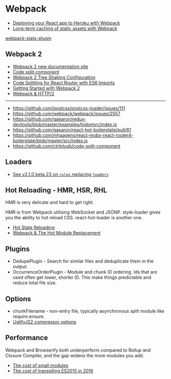 # Webpack

* [Deploying your React app to Heroku with Webpack](http://ditrospecta.com/javascript/react/es6/webpack/heroku/2015/08/08/deploying-react-webpack-heroku.html)
* [Long-term caching of static assets with Webpack](https://medium.com/@okonetchnikov/long-term-caching-of-static-assets-with-webpack-1ecb139adb95#.ts6yzv1s7)

[webpack-stats-plugin](https://github.com/FormidableLabs/webpack-stats-plugin)

## Webpack 2

* [Webpack 2 new documentation site](https://webpack.js.org/concepts/)
* [Code split component](https://github.com/ctrlplusb/code-split-component)
* [Webpack 2 Tree Shaking Configuration](http://moduscreate.com/webpack-2-tree-shaking-configuration/)
* [Code Splitting for React Router with ES6 Imports](http://moduscreate.com/code-splitting-for-react-router-with-es6-imports/)
* [Getting Started with Webpack 2](https://blog.madewithenvy.com/getting-started-with-webpack-2-ed2b86c68783#.2kd1zhnr3)
* [Webpack & HTTP/2](https://medium.com/webpack/webpack-http-2-7083ec3f3ce6#.e5uya9o19)

---

- https://github.com/postcss/postcss-loader/issues/111
- https://github.com/webpack/webpack/issues/2557
- https://github.com/gaearon/redux-devtools/blob/master/examples/todomvc/index.js
- https://github.com/gaearon/react-hot-boilerplate/pull/61
- https://github.com/mhaagens/react-mobx-react-router4-boilerplate/blob/master/src/index.js
- https://github.com/ctrlplusb/code-split-component

## Loaders

* [See v2.1.0 beta.23 on `rules` replacing `loaders`](https://github.com/webpack/webpack/releases/tag/v2.1.0-beta.23)

## Hot Reloading - HMR, HSR, RHL

HMR is very delicate and hard to get right.

HMR is from Webpack utilising WebSocket and JSONP. style-loader gives you the ability to hot reload CSS. react-hot-loader is another one.

* [Hot State Reloading](https://medium.com/@tannerlinsley/introducing-hsr-the-hot-state-reloader-behind-jumpsuit-js-42498712ac90#.kn14mbsmc)
* [Webpack & The Hot Module Replacement](https://medium.com/@rajaraodv/webpack-hot-module-replacement-hmr-e756a726a07#.igxh3h3e5)

## Plugins

* DedupePlugin - Search for similar files and deduplicate them in the output.
* OccurrenceOrderPlugin - Module and chunk ID ordering. Ids that are used often get lower, shorter ID. This make things predictable and reduce total file size.

## Options

* chunkFilename - non-entry file, typically asynchronous split module like require.ensure.
* [UglifyJS2 compressor options](https://github.com/mishoo/UglifyJS2#compressor-options)

## Performance

Webpack and Browserify both underperform compared to Rollup and Closure Compiler, and the gap widens the more modules you add.

* [The cost of small modules](https://nolanlawson.com/2016/08/15/the-cost-of-small-modules/)
* [The cost of transpiling ES2015 in 2016](https://github.com/samccone/The-cost-of-transpiling-es2015-in-2016)